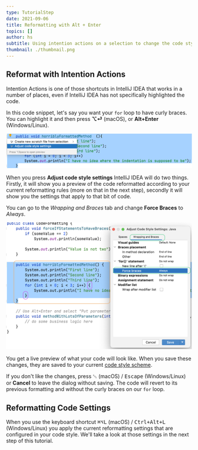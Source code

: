 ```yaml
---
type: TutorialStep
date: 2021-09-06
title: Reformatting with Alt + Enter
topics: []
author: hs
subtitle: Using intention actions on a selection to change the code style settings.
thumbnail: ./thumbnail.png
---
```


## Reformat with Intention Actions

Intention Actions is one of those shortcuts in IntelliJ IDEA that works in a number of places, even if IntelliJ IDEA has not specifically highlighted the code.

In this code snippet, let's say you want your `for` loop to have curly braces. You can highlight it and then press **⌥⏎** (macOS), or **Alt+Enter** (Windows/Linux).

![Adjust Code Style Menu](adjust-code-style-menu.png)

When you press **Adjust code style settings** IntelliJ IDEA will do two things. Firstly, it will show you a preview of the code reformatted according to your current reformatting rules (more on that in the next step), secondly it will show you the settings that apply to that bit of code.

You can go to the _Wrapping and Braces_ tab and change **Force Braces** to _Always_.

![Force Braces for our For Loop](force-braces.png)

You get a live preview of what your code will look like. When you save these changes, they are saved to your current [code style scheme](https://www.jetbrains.com/help/idea/configuring-code-style.html).

If you don't like the changes, press <kbd>␛</kbd> (macOS) / <kbd>Escape</kbd> (Windows/Linux) or **Cancel** to leave the dialog without saving. The code will revert to its previous formatting and without the curly braces on our `for` loop.

## Reformatting Code Settings

When you use the keyboard shortcut <kbd>⌘⌥L</kbd> (macOS) / <kbd>Ctrl+Alt+L</kbd> (Windows/Linux) you apply the current reformatting settings that are configured in your code style. We'll take a look at those settings in the next step of this tutorial.
